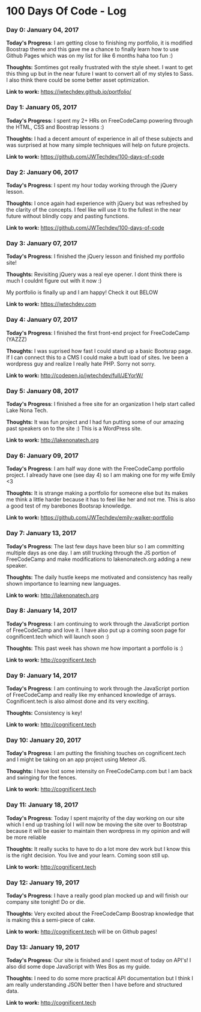 # 100 Days Of Code - Log

### Day 0: January 04, 2017

**Today's Progress**: I am getting close to finishing my portfolio, it is modified Boostrap theme and this gave me a chance to finally learn how to use Github Pages which was on my list for like 6 months haha too fun :)

**Thoughts:** Somtimes got really frustrated with the style sheet. I want to get this thing up but in the near future I want to convert all of my styles to Sass. I also think there could be some better asset optimization.

**Link to work:** https://jwtechdev.github.io/portfolio/

### Day 1: January 05, 2017

**Today's Progress**: I spent my 2+ HRs on FreeCodeCamp powering through the HTML, CSS and Boostrap lessons :)

**Thoughts:** I had a decent amount of experience in all of these subjects and was surprised at how many simple techniques will help on future projects.

**Link to work:** https://github.com/JWTechdev/100-days-of-code

### Day 2: January 06, 2017

**Today's Progress**: I spent my hour today working through the jQuery lesson.

**Thoughts:** I once again had experience with jQuery but was refreshed by the clarity of the concepts. I feel like will use it to the fullest in the near future without blindly copy and pasting functions.

**Link to work:** https://github.com/JWTechdev/100-days-of-code

### Day 3: January 07, 2017

**Today's Progress**: I finished the jQuery lesson and finished my portfolio site!

**Thoughts:** Revisiting jQuery was a real eye opener. I dont think there is much I couldnt figure out with it now :)

My portfolio is finally up and I am happy! Check it out BELOW

**Link to work:** https://jwtechdev.com

### Day 4: January 07, 2017

**Today's Progress**: I finished the first front-end project for FreeCodeCamp (YAZZZ)

**Thoughts:** I was suprised how fast I could stand up a basic Bootsrap page. If I can connect this to a CMS I could make a butt load of sites. Ive been a wordpress guy and realize I really hate PHP. Sorry not sorry.

**Link to work:** http://codepen.io/jwtechdev/full/JEYorW/

### Day 5: January 08, 2017

**Today's Progress**: I finished a free site for an organization I help start called Lake Nona Tech.

**Thoughts:** It was fun project and I had fun putting some of our amazing past speakers on to the site :) This is a WordPress site.

**Link to work:** http://lakenonatech.org

### Day 6: January 09, 2017

**Today's Progress**: I am half way done with the FreeCodeCamp portfolio project. I already have one (see day 4) so I am making one for my wife Emily <3

**Thoughts:** It is strange making a portfolio for someone else but its makes me think a little harder because it has to feel like her and not me. This is also a good test of my barebones Bootsrap knowledge.

**Link to work:** https://github.com/JWTechdev/emily-walker-portfolio

### Day 7: January 13, 2017

**Today's Progress**: The last few days have been blur so I am committing multiple days as one day. I am still trucking through the JS portion of FreeCodeCamp and make modifications to lakenonatech.org adding a new speaker.

**Thoughts:** The daily hustle keeps me motivated and consistency has really shown importance to learning new languages.

**Link to work:** http://lakenonatech.org

### Day 8: January 14, 2017

**Today's Progress**: I am continuing to work through the JavaScript portion of FreeCodeCamp and love it. I have also put up a coming soon page for cognificent.tech which will launch soon :)

**Thoughts:** This past week has shown me how important a portfolio is :)

**Link to work:** http://cognificent.tech

### Day 9: January 14, 2017

**Today's Progress**: I am continuing to work through the JavaScript portion of FreeCodeCamp and really like my enhanced knowledge of arrays. Cognificent.tech is also almost done and its very exciting.

**Thoughts:** Consistency is key!

**Link to work:** http://cognificent.tech

### Day 10: January 20, 2017

**Today's Progress**: I am putting the finishing touches on cognificent.tech and I might be taking on an app project using Meteor JS.

  **Thoughts:** I have lost some intensity on FreeCodeCamp.com but I am back and swinging for the fences.

**Link to work:** http://cognificent.tech

### Day 11: January 18, 2017

**Today's Progress**: Today I spent majority of the day working on our site which I end up trashing lol I will now be moving the site over to Bootstrap because it will be easier to maintain then wordpress in my opinion and will be more reliable

  **Thoughts:** It really sucks to have to do a lot more dev work but I know this is the right decision. You live and your learn. Coming soon still up.

**Link to work:** http://cognificent.tech

### Day 12: January 19, 2017

**Today's Progress**: I have a really good plan mocked up and will finish our company site tonight! Do or die.

  **Thoughts:** Very excited about the FreeCodeCamp Boostrap knowledge that is making this a semi-piece of cake.

**Link to work:** http://cognificent.tech will be on Github pages!

### Day 13: January 19, 2017

**Today's Progress**: Our site is finished and I spent most of today on API's! I also did some dope JavaScript with Wes Bos as my guide.

  **Thoughts:** I need to do some more practical API documentation but I think I am really understanding JSON better then I have before and structured data.

**Link to work:** http://cognificent.tech
